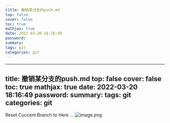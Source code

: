 ```yaml
---
title: 撤销某分支的push.md
top: false
cover: false
toc: true
mathjax: true
date: 2022-03-20 18:16:49
password:
summary:
tags: git
categories: git
---
```

---
title: 撤销某分支的push.md
top: false
cover: false
toc: true
mathjax: true
date: 2022-03-20 18:16:49
password:
summary:
tags: git
categories: git
---

Reset Cuccent Branch to Here ...
![image.png](https://upload-images.jianshu.io/upload_images/13965490-531a45d0cd1b3776.png?imageMogr2/auto-orient/strip%7CimageView2/2/w/1240)

